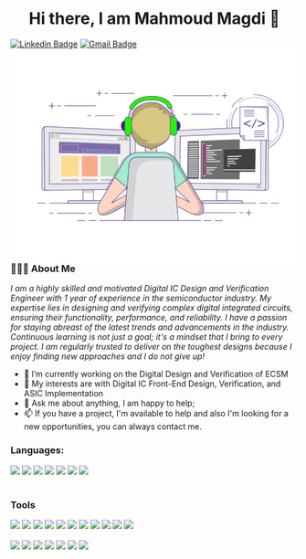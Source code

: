 # <h1 align="center">Hi there, I am Mahmoud Magdi :wave:

  <!-- https://img.shields.io/badge/Linkedin-Parth Patel-blue&?style=social&logo=linkedin -->

[![Linkedin Badge](https://img.shields.io/badge/-MahmoudMagdi-blue?style=flat&logo=Linkedin&logoColor=white&link=https://www.linkedin.com/in/mahmoud-magdi-a8671a183/)](https://www.linkedin.com/in/mahmoud-magdi-a8671a183/) 
[![Gmail Badge](https://img.shields.io/badge/-eng.magdi99-c14438?style=flat&logo=Gmail&logoColor=white&link=mailto:eng.magdi99@gmail.com)](mailto:eng.magdi99@gmail.com)
<img align="right" alt="GIF" src="https://raw.githubusercontent.com/devSouvik/devSouvik/master/gif3.gif" width="500"/>


## <h3> 👨🏻‍💻 About Me </h3>

*I am a highly skilled and motivated Digital IC Design and Verification Engineer with 1 year of experience in the semiconductor industry. My expertise lies in designing and verifying complex digital integrated circuits, ensuring their functionality, performance, and reliability. I have a passion for staying abreast of the latest trends and advancements in the industry. Continuous learning is not just a goal; it's a mindset that I bring to every project. I am regularly trusted to deliver on the toughest designs because I enjoy finding new approaches and I do not give up!*



- 🔭 I’m currently working on the Digital Design and Verification of ECSM
- 🤔 My interests are with Digital IC Front-End Design, Verification, and ASIC Implementation
- 💬 Ask me about anything, I am happy to help;
- 📫 If you have a project, I'm available to help and also I'm looking for a new opportunities, you can always contact me.


### Languages:
<div display="flex">
 
  <img src="https://img.shields.io/badge/Verilog-000000?style=for-the-badge&logo=Verilog&logoColor=white">
  <img src="https://img.shields.io/badge/System_Verilog-000000?style=for-the-badge&logo=SystemVerilog&logoColor=white">
  <img src="https://img.shields.io/badge/TCL_Scripting%20-%2300599C.svg?&style=for-the-badge&logo=TCL&logoColor=white">
  <img src="https://img.shields.io/badge/Shell_Script-121011?style=for-the-badge&logo=gnu-bash&logoColor=white"/>
  <img src="https://img.shields.io/badge/python%20-%2314354C.svg?&style=for-the-badge&logo=python&logoColor=white">
  <img src="https://img.shields.io/badge/Perl_Script-121011?style=for-the-badge&logo=Perl&logoColor=white"/>
  <img src="https://img.shields.io/badge/UVM%20-56347C?&style=for-the-badge&logo=UVM&logoColor=white"/>
  

</div>
<br/>

### Tools
<div display="flex">
  <img src="https://img.shields.io/badge/Synopsys-VCS_DVE-0078D4?style=for-the-badge&logo=S&logoColor=white">
  <img src="https://img.shields.io/badge/Synopsys-Verdi-0078D4?style=for-the-badge&logo=S&logoColor=white">
  <img src="https://img.shields.io/badge/Synopsys-SpyGlass-0078D4?style=for-the-badge&logo=S&logoColor=white">
  <img src="https://img.shields.io/badge/Synopsys-Design_Compiler-0078D4?style=for-the-badge&logo=S&logoColor=white">
  <img src="https://img.shields.io/badge/Synopsys-Formality-0078D4?style=for-the-badge&logo=S&logoColor=white">
  <img src="https://img.shields.io/badge/Mentor_Graphics-ModelSim-0078D4?style=for-the-badge&logo=Mentor&logoColor=white">
  <img src="https://img.shields.io/badge/Xilinx-VIVADO-007D4?style=for-the-badge&logo=AMD&logoColor=white">
  <img src="https://img.shields.io/badge/Xilinx-ISE-00784?style=for-the-badge&logo=AMD&logoColor=white">
  <img src="https://img.shields.io/badge/Intel-Quartus-078D4?style=for-the-badge&logo=INTEL&logoColor=white">
  <img src="https://img.shields.io/badge/Intel-QuetsaSim-0078D4?style=for-the-badge&logo=INTEL&logoColor=white">
  <img src="https://img.shields.io/badge/Colab-F9AB00?style=for-the-badge&logo=googlecolab&color=525252"/>
  
</div>
<br/>

<div display="flex">

  <img src="https://img.shields.io/badge/github%20-%23121011.svg?&style=for-the-badge&logo=github&logoColor=white"/>
  <img src="https://img.shields.io/badge/Cent%20OS-262577?style=for-the-badge&logo=CentOS&logoColor=white"/>
  <img src="https://img.shields.io/badge/Ubuntu-E95420?style=for-the-badge&logo=ubuntu&logoColor=white"/>
  <img src="https://img.shields.io/badge/Colab-F9AB00?style=for-the-badge&logo=googlecolab&color=525252"/>
  <img src="https://img.shields.io/badge/Notepad++-90E59A.svg?style=for-the-badge&logo=notepad%2B%2B&logoColor=black"/>
  <img src="https://img.shields.io/badge/Visual_Studio_Code-0078D4?style=for-the-badge&logo=visual%20studio%20code&logoColor=white">

  <img src="	https://img.shields.io/badge/Trello-0052CC?style=for-the-badge&logo=trello&logoColor=white">
  
  
</div>
<br/>


